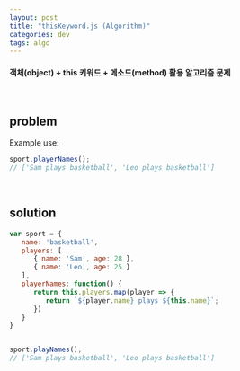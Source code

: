 ```yaml
---
layout: post
title: "thisKeyword.js (Algorithm)"
categories: dev
tags: algo
---
```


#### 객체(object) + this 키워드 + 메소드(method) 활용 알고리즘 문제

<br>

## problem

Example use:

```javascript
sport.playerNames();
// ['Sam plays basketball', 'Leo plays basketball']
```

<br>

## solution

```javascript
var sport = {
   name: 'basketball',
   players: [
      { name: 'Sam', age: 28 },
      { name: 'Leo', age: 25 }
   ],
   playerNames: function() {
      return this.players.map(player => {
         return `${player.name} plays ${this.name}`;
      })
   }
}


sport.playNames();
// ['Sam plays basketball', 'Leo plays basketball']
```

